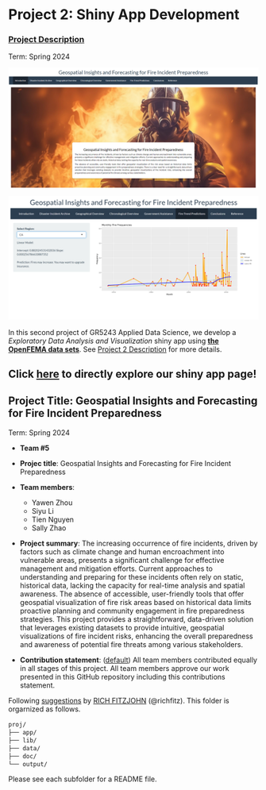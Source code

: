 # Project 2: Shiny App Development

### [Project Description](doc/project2_desc.md)

Term: Spring 2024

![screenshot](doc/figs/title2.png)

![screenshot](doc/figs/title1.png)

In this second project of GR5243 Applied Data Science, we develop a *Exploratory Data Analysis and Visualization* shiny app using [**the OpenFEMA data sets**](https://www.fema.gov/about/openfema/data-sets). See [Project 2 Description](doc/project2_desc.md) for more details.  

## Click [here](https://sally-zhao.shinyapps.io/project1-femadisasterdata/) to directly explore our shiny app page!

## Project Title: Geospatial Insights and Forecasting for Fire Incident Preparedness

Term: Spring 2024

+ **Team #5**
+ **Projec title**: Geospatial Insights and Forecasting for Fire Incident Preparedness
+ **Team members**:
	+ Yawen Zhou
	+ Siyu Li
	+ Tien Nguyen
	+ Sally Zhao

+ **Project summary**: The increasing occurrence of fire incidents, driven by factors such as climate change and human encroachment into vulnerable areas, presents a significant challenge for effective management and mitigation efforts. Current approaches to understanding and preparing for these incidents often rely on static, historical data, lacking the capacity for real-time analysis and spatial awareness. The absence of accessible, user-friendly tools that offer geospatial visualization of fire risk areas based on historical data limits proactive planning and community engagement in fire preparedness strategies. This project provides a straightforward, data-driven solution that leverages existing datasets to provide intuitive, geospatial visualizations of fire incident risks, enhancing the overall preparedness and awareness of potential fire threats among various stakeholders.

+ **Contribution statement**: ([default](doc/a_note_on_contributions.md)) All team members contributed equally in all stages of this project. All team members approve our work presented in this GitHub repository including this contributions statement. 

Following [suggestions](http://nicercode.github.io/blog/2013-04-05-projects/) by [RICH FITZJOHN](http://nicercode.github.io/about/#Team) (@richfitz). This folder is orgarnized as follows.

```
proj/
├── app/
├── lib/
├── data/
├── doc/
└── output/
```

Please see each subfolder for a README file.

